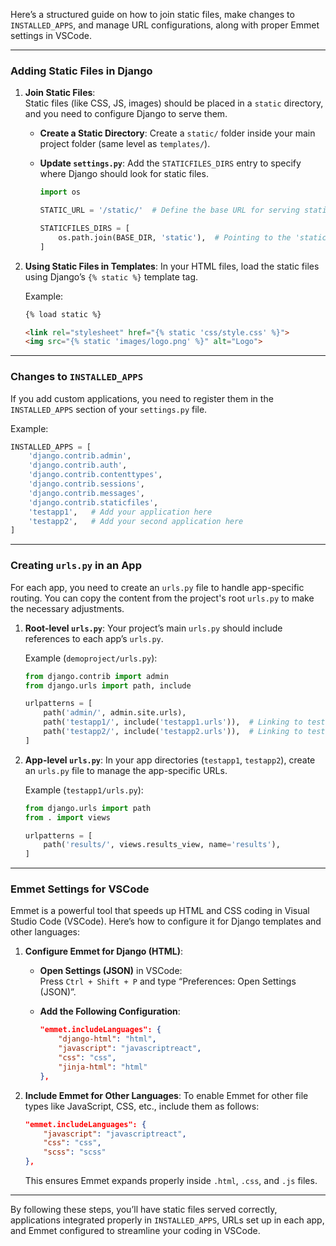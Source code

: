 <!-- @format -->

Here’s a structured guide on how to join static files, make changes to `INSTALLED_APPS`, and manage URL configurations, along with proper Emmet settings in VSCode.

---

### Adding Static Files in Django

1. **Join Static Files**:  
   Static files (like CSS, JS, images) should be placed in a `static` directory, and you need to configure Django to serve them.

   - **Create a Static Directory**:
     Create a `static/` folder inside your main project folder (same level as `templates/`).
   
   - **Update `settings.py`**:
     Add the `STATICFILES_DIRS` entry to specify where Django should look for static files.

     ```python
     import os

     STATIC_URL = '/static/'  # Define the base URL for serving static files

     STATICFILES_DIRS = [
         os.path.join(BASE_DIR, 'static'),  # Pointing to the 'static/' directory
     ]
     ```

2. **Using Static Files in Templates**:
   In your HTML files, load the static files using Django’s `{% static %}` template tag.

   Example:
   ```html
   {% load static %}

   <link rel="stylesheet" href="{% static 'css/style.css' %}">
   <img src="{% static 'images/logo.png' %}" alt="Logo">
   ```

---

### Changes to `INSTALLED_APPS`

If you add custom applications, you need to register them in the `INSTALLED_APPS` section of your `settings.py` file.

Example:
```python
INSTALLED_APPS = [
    'django.contrib.admin',
    'django.contrib.auth',
    'django.contrib.contenttypes',
    'django.contrib.sessions',
    'django.contrib.messages',
    'django.contrib.staticfiles',
    'testapp1',   # Add your application here
    'testapp2',   # Add your second application here
]
```

---

### Creating `urls.py` in an App

For each app, you need to create an `urls.py` file to handle app-specific routing. You can copy the content from the project's root `urls.py` to make the necessary adjustments.

1. **Root-level `urls.py`**:
   Your project’s main `urls.py` should include references to each app’s `urls.py`.

   Example (`demoproject/urls.py`):
   ```python
   from django.contrib import admin
   from django.urls import path, include

   urlpatterns = [
       path('admin/', admin.site.urls),
       path('testapp1/', include('testapp1.urls')),  # Linking to testapp1
       path('testapp2/', include('testapp2.urls')),  # Linking to testapp2
   ]
   ```

2. **App-level `urls.py`**:
   In your app directories (`testapp1`, `testapp2`), create an `urls.py` file to manage the app-specific URLs.

   Example (`testapp1/urls.py`):
   ```python
   from django.urls import path
   from . import views

   urlpatterns = [
       path('results/', views.results_view, name='results'),
   ]
   ```

---

### Emmet Settings for VSCode

Emmet is a powerful tool that speeds up HTML and CSS coding in Visual Studio Code (VSCode). Here’s how to configure it for Django templates and other languages:

1. **Configure Emmet for Django (HTML)**:
   - **Open Settings (JSON)** in VSCode:  
     Press `Ctrl + Shift + P` and type “Preferences: Open Settings (JSON)”.
   
   - **Add the Following Configuration**:
     ```json
     "emmet.includeLanguages": {
         "django-html": "html",
         "javascript": "javascriptreact",
         "css": "css",
         "jinja-html": "html"
     },
     ```

2. **Include Emmet for Other Languages**:
   To enable Emmet for other file types like JavaScript, CSS, etc., include them as follows:

   ```json
   "emmet.includeLanguages": {
       "javascript": "javascriptreact",
       "css": "css",
       "scss": "scss"
   },
   ```

   This ensures Emmet expands properly inside `.html`, `.css`, and `.js` files.

---

By following these steps, you’ll have static files served correctly, applications integrated properly in `INSTALLED_APPS`, URLs set up in each app, and Emmet configured to streamline your coding in VSCode.

